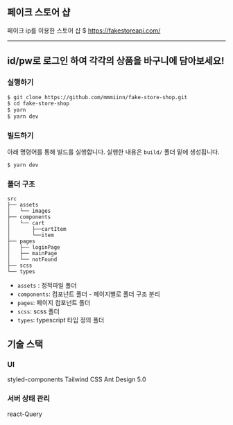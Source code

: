 ## 페이크 스토어 샵

페이크 ip를 이용한 스토어 샵
$ https://fakestoreapi.com/

---

## id/pw로 로그인 하여 각각의 상품을 바구니에 담아보세요!

### 실행하기

```bash
$ git clone https://github.com/mmmiinn/fake-store-shop.git
$ cd fake-store-shop
$ yarn
$ yarn dev
```

### 빌드하기

아래 명령어를 통해 빌드를 실행합니다. 실행한 내용은 `build/` 폴더 밑에 생성됩니다.

```bash
$ yarn dev
```

### 폴더 구조

```
src
├── assets
│   └── images
├── components
│   └── cart
│       ├──cartItem
│       └──item
├── pages
│   ├── loginPage
│   ├── mainPage
│   └── notFound
├── scss
└── types
```

- `assets` : 정적파일 폴더
- `components`: 컴포넌트 폴더 - 페이지별로 폴더 구조 분리
- `pages`: 페이지 컴포넌트 폴더
- `scss`: scss 폴더
- `types`: typescript 타입 정의 폴더

## 기술 스택
### UI

styled-components
Tailwind CSS
Ant Design 5.0

### 서버 상태 관리

react-Query
